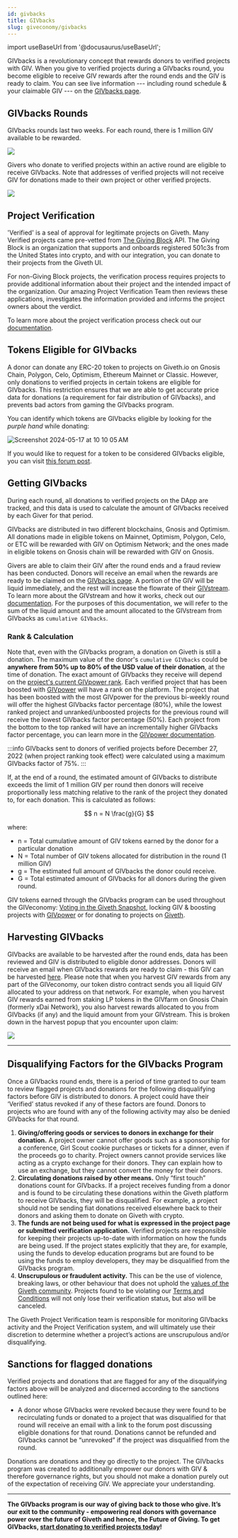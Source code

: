 ```yaml
---
id: givbacks
title: GIVbacks
slug: giveconomy/givbacks
---
```

import useBaseUrl from '@docusaurus/useBaseUrl';

GIVbacks is a revolutionary concept that rewards donors to verified projects with GIV. When you give to verified projects during a GIVbacks round, you become eligible to receive GIV rewards after the round ends and the GIV is ready to claim. You can see live information --- including round schedule & your claimable GIV --- on the [GIVbacks page](https://giveth.io/givbacks).

## GIVbacks Rounds
GIVbacks rounds last two weeks. For each round, there is 1 million GIV available to be rewarded.

![](https://i.imgur.com/cBBSzJa.png)

Givers who donate to verified projects within an active round are eligible to receive GIVbacks. Note that addresses of verified projects will not receive GIV for donations made to their own project or other verified projects.

![](https://i.imgur.com/aklPnKC.png)


## Project Verification
'Verified' is a seal of approval for legitimate projects on Giveth. Many Verified projects came pre-vetted from [The Giving Block](https://twitter.com/TheGivingBlock) API. The Giving Block is an organization that supports and onboards registered 501c3s from the United States into crypto, and with our integration, you can donate to their projects from the Giveth UI.

For non-Giving Block projects, the verification process requires projects to provide additional information about their project and the intended impact of the organization. Our amazing Project Verification Team then reviews these applications, investigates the information provided and informs the project owners about the verdict.


To learn more about the project verification process check out our [documentation](./projectVerification.md).


## Tokens Eligible for GIVbacks

A donor can donate any ERC-20 token to projects on Giveth.io on Gnosis Chain, Polygon, Celo, Optimism, Ethereum Mainnet or Classic. However, only donations to verified projects in certain tokens are eligible for GIVbacks. This restriction ensures that we are able to get accurate price data for donations (a requirement for fair distribution of GIVbacks), and prevents bad actors from gaming the GIVbacks program.

You can identify which tokens are GIVbacks eligible by looking for the _purple hand_ while donating:

![Screenshot 2024-05-17 at 10 10 05 AM](https://github.com/Giveth/giveth-docs/assets/68308482/9045ebd5-98f2-4223-be7e-f0d38d16c0df)

If you would like to request for a token to be considered GIVbacks eligible, you can visit [this forum post](https://forum.giveth.io/t/givbacks-token-list/253).

## Getting GIVbacks
During each round, all donations to verified projects on the DApp are tracked, and this data is used to calculate the amount of GIVbacks received by each Giver for that period.

GIVbacks are distributed in two different blockchains, Gnosis and Optimism. All donations made in eligible tokens on Mainnet, Optimism, Polygon, Celo, or ETC will be rewarded with GIV on Optimism Network; and the ones made in eligible tokens on Gnosis chain will be rewarded with GIV on Gnosis. 

Givers are able to claim their GIV after the round ends and a fraud review has been conducted. Donors will receive an email when the rewards are ready to be claimed on the [GIVbacks page](https://giveth.io/givbacks). A portion of the GIV will be liquid immediately, and the rest will increase the flowrate of their [GIVstream](https://giveth.io/givstream). To learn more about the GIVstream and how it works, check out our [documentation](https://docs.giveth.io/giveconomy/givstream/). For the purposes of this documentation, we will refer to the sum of the liquid amount and the amount allocated to the GIVstream from GIVbacks as `cumulative GIVbacks`.

### Rank & Calculation

Note that, even with the GIVbacks program, a donation on Giveth is still a donation. The maximum value of the donor's `cumulative GIVbacks` could be **anywhere from 50% up to 80% of the USD value of their donation**, at the time of donation. The exact amount of GIVbacks they receive will depend on the [project's current GIVpower rank](./GIVpower.md#project-rank). Each verified project that has been boosted with [GIVpower](./GIVpower.md) will have a rank on the platform. The project that has been boosted with the most GIVpower for the previous bi-weekly round will offer the highest GIVbacks factor percentage (80%), while the lowest ranked project and unranked/unboosted projects for the previous round will receive the lowest GIVbacks factor percentage (50%). Each project from the bottom to the top ranked will have an incrementally higher GIVbacks factor percentage, you can learn more in the [GIVpower documentation](./GIVpower.md#project-ranking).

:::info 
GIVbacks sent to donors of verified projects before December 27, 2022 (when project ranking took effect) were calculated using a maximum GIVbacks factor of 75%.
:::

If, at the end of a round, the estimated amount of GIVbacks to distribute exceeds the limit of 1 million GIV per round then donors will receive proportionally less matching relative to the rank of the project they donated to, for each donation. This is calculated as follows:

$$
n = N \frac{g}{G}
$$

where:

- n = Total cumulative amount of GIV tokens earned by the donor for a particular donation
- N = Total number of GIV tokens allocated for distribution in the round (1 million GIV)
- g = The estimated full amount of GIVbacks the donor could receive.
- G = Total estimated amount of GIVbacks for all donors during the given round.

GIV tokens earned through the GIVbacks program can be used throughout the GIVeconomy: [Voting in the Giveth Snapshot](https://snapshot.org/#/giv.eth), locking GIV & boosting projects with [GIVpower](https://giveth.io/givpower) or for donating to projects on [Giveth](https://giveth.io/).


## Harvesting GIVbacks

GIVbacks are available to be harvested after the round ends, data has been reviewed and GIV is distributed to eligible donor addresses. Donors will receive an email when GIVbacks rewards are ready to claim - this GIV can be harvested [here](https://giveth.io/givbacks). Please note that when you harvest GIV rewards from any part of the GIVeconomy, our token distro contract sends you all liquid GIV allocated to your address on that network. For example, when you harvest GIV rewards earned from staking LP tokens in the GIVfarm on Gnosis Chain (formerly xDai Network), you also harvest rewards allocated to you from GIVbacks (if any) and the liquid amount from your GIVstream. This is broken down in the harvest popup that you encounter upon claim:

![](https://i.imgur.com/GVpn68a.png)


---
## Disqualifying Factors for the GIVbacks Program

Once a GIVbacks round ends, there is a period of time granted to our team to review flagged projects and donations for the following disqualifying factors before GIV is distributed to donors. A project could have their ‘Verified’ status revoked if any of these factors are found. Donors to projects who are found with any of the following activity may also be denied GIVbacks for that round.

1. **Giving/offering goods or services to donors in exchange for their donation.** A project owner cannot offer goods such as a sponsorship for a conference, Girl Scout cookie purchases or tickets for a dinner, even if the proceeds go to charity. Project owners cannot provide services like acting as a crypto exchange for their donors. They can explain how to use an exchange, but they cannot convert the money for their donors.
2. **Circulating donations raised by other means.** Only “first touch” donations count for GIVbacks. If a project receives funding from a donor and is found to be circulating these donations within the Giveth platform to receive GIVbacks, they will be disqualified. For example, a project should not be sending fiat donations received elsewhere back to their donors and asking them to donate on Giveth with crypto.
3. **The funds are not being used for what is expressed in the project page or submitted verification application.** Verified projects are responsible for keeping their projects up-to-date with information on how the funds are being used. If the project states explicitly that they are, for example, using the funds to develop education programs but are found to be using the funds to employ developers, they may be disqualified from the GIVbacks program.
4. **Unscrupulous or fraudulent activity.** This can be the use of violence, breaking laws, or other behaviour that does not uphold the [values of the Giveth community](https://docs.giveth.io/whatisgiveth/). Projects found to be violating our [Terms and Conditions](https://giveth.io/tos) will not only lose their verification status, but also will be canceled.

The Giveth Project Verification team is responsible for monitoring GIVbacks activity and the Project Verification system, and will ultimately use their discretion to determine whether a project’s actions are unscrupulous and/or disqualifying.

## Sanctions for flagged donations

Verified projects and donations that are flagged for any of the disqualifying factors above will be analyzed and discerned according to the sanctions outlined here:

- A donor whose GIVbacks were revoked because they were found to be recirculating funds or donated to a project that was disqualified for that round will receive an email with a link to the forum post discussing eligible donations for that round. Donations cannot be refunded and GIVbacks cannot be “unrevoked” if the project was disqualified from the round.

Donations are donations and they go directly to the project. The GIVbacks program was created to additionally empower our donors with GIV & therefore governance rights, but you should not make a donation purely out of the expectation of receiving GIV. We appreciate your understanding.

---

**The GIVbacks program is our way of giving back to those who give. It’s our exit to the community - empowering real donors with governance power over the future of Giveth and hence, the Future of Giving. To get GIVbacks, [start donating to verified projects today](https://giveth.io/projects)!**
